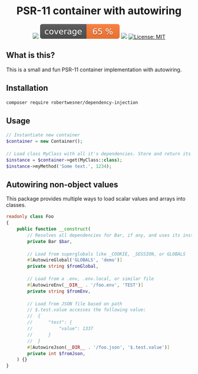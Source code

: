 <h1 align="center">
PSR-11 container with autowiring
</h1>

<div align="center">

![](https://github.com/RobertWesner/dependency-injection/actions/workflows/tests.yml/badge.svg)
![](https://raw.githubusercontent.com/RobertWesner/dependency-injection/image-data/coverage.svg)
![](https://img.shields.io/github/v/release/RobertWesner/dependency-injection)
[![License: MIT](https://img.shields.io/github/license/RobertWesner/dependency-injection)](../../raw/main/LICENSE.txt)

</div>

## What is this?

This is a small and fun PSR-11 container implementation with autowiring.

## Installation

```bash
composer require robertwesner/dependency-injection
```

## Usage

```php
// Instantiate new container
$container = new Container();

// Load class MyClass with all it's dependencies. Store and return its instance.
$instance = $container->get(MyClass::class);
$instance->myMethod('Some text.', 1234);
```

## Autowiring non-object values

This package provides multiple ways to load scalar values and arrays into classes.

```php
readonly class Foo
{
    public function __construct(
        // Resolves all dependencies for Bar, if any, and uses its instance
        private Bar $bar,
        
        // Load from superglobals like _COOKIE, _SESSION, or GLOBALS
        #[AutowireGlobal('GLOBALS', 'demo')]
        private string $fromGlobal,
        
        // Load from a .env, .env.local, or similar file
        #[AutowireEnv(__DIR__ . '/foo.env', 'TEST')]
        private string $fromEnv,
        
        // Load from JSON file based on path
        // $.test.value accesses the following value:
        //  {
        //      "test": {
        //          "value": 1337
        //      }
        //  } 
        #[AutowireJson(__DIR__ . '/foo.json', '$.test.value')]
        private int $fromJson,
    ) {}
}
```
